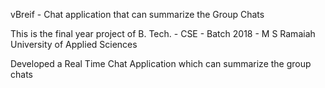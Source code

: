 vBreif - Chat application that can summarize the Group Chats

This is the final year project of B. Tech. - CSE - Batch 2018 - M S Ramaiah University of Applied Sciences

Developed a Real Time Chat Application which can summarize the group chats
